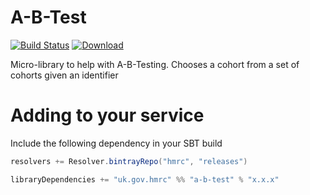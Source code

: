 <!--_
Copyright 2015 HM Revenue & Customs

Licensed under the Apache License, Version 2.0 (the "License");
you may not use this file except in compliance with the License.
You may obtain a copy of the License at

  http://www.apache.org/licenses/LICENSE-2.0

Unless required by applicable law or agreed to in writing, software
distributed under the License is distributed on an "AS IS" BASIS,
WITHOUT WARRANTIES OR CONDITIONS OF ANY KIND, either express or implied.
See the License for the specific language governing permissions and
limitations under the License.
-->
A-B-Test
===========

[![Build Status](https://travis-ci.org/hmrc/a-b-test.svg?branch=master)](https://travis-ci.org/hmrc/a-b-test) [ ![Download](https://api.bintray.com/packages/hmrc/releases/a-b-test/images/download.svg) ](https://bintray.com/hmrc/releases/a-b-test/_latestVersion)

Micro-library to help with A-B-Testing. Chooses a cohort from a set of cohorts given an identifier

# Adding to your service

Include the following dependency in your SBT build

```scala
resolvers += Resolver.bintrayRepo("hmrc", "releases")

libraryDependencies += "uk.gov.hmrc" %% "a-b-test" % "x.x.x"
```

